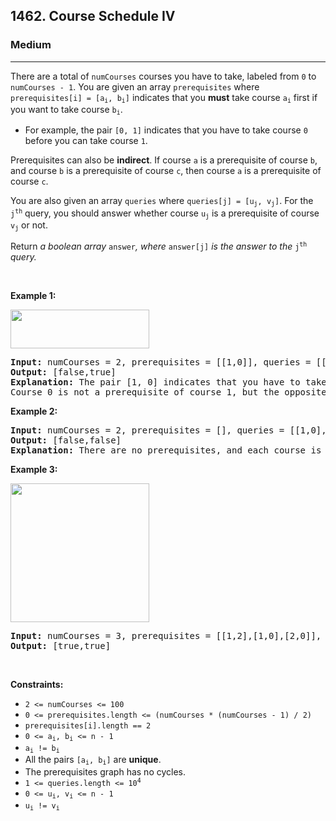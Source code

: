 <h2>1462. Course Schedule IV</h2><h3>Medium</h3><hr><div style="user-select: auto;"><p style="user-select: auto;">There are a total of <code style="user-select: auto;">numCourses</code> courses you have to take, labeled from <code style="user-select: auto;">0</code> to <code style="user-select: auto;">numCourses - 1</code>. You are given an array <code style="user-select: auto;">prerequisites</code> where <code style="user-select: auto;">prerequisites[i] = [a<sub style="user-select: auto;">i</sub>, b<sub style="user-select: auto;">i</sub>]</code> indicates that you <strong style="user-select: auto;">must</strong> take course <code style="user-select: auto;">a<sub style="user-select: auto;">i</sub></code> first if you want to take course <code style="user-select: auto;">b<sub style="user-select: auto;">i</sub></code>.</p>

<ul style="user-select: auto;">
	<li style="user-select: auto;">For example, the pair <code style="user-select: auto;">[0, 1]</code> indicates that you have to take course <code style="user-select: auto;">0</code> before you can take course <code style="user-select: auto;">1</code>.</li>
</ul>

<p style="user-select: auto;">Prerequisites can also be <strong style="user-select: auto;">indirect</strong>. If course <code style="user-select: auto;">a</code> is a prerequisite of course <code style="user-select: auto;">b</code>, and course <code style="user-select: auto;">b</code> is a prerequisite of course <code style="user-select: auto;">c</code>, then course <code style="user-select: auto;">a</code> is a prerequisite of course <code style="user-select: auto;">c</code>.</p>

<p style="user-select: auto;">You are also given an array <code style="user-select: auto;">queries</code> where <code style="user-select: auto;">queries[j] = [u<sub style="user-select: auto;">j</sub>, v<sub style="user-select: auto;">j</sub>]</code>. For the <code style="user-select: auto;">j<sup style="user-select: auto;">th</sup></code> query, you should answer whether course <code style="user-select: auto;">u<sub style="user-select: auto;">j</sub></code> is a prerequisite of course <code style="user-select: auto;">v<sub style="user-select: auto;">j</sub></code> or not.</p>

<p style="user-select: auto;">Return <i style="user-select: auto;">a boolean array </i><code style="user-select: auto;">answer</code><i style="user-select: auto;">, where </i><code style="user-select: auto;">answer[j]</code><i style="user-select: auto;"> is the answer to the </i><code style="user-select: auto;">j<sup style="user-select: auto;">th</sup></code><i style="user-select: auto;"> query.</i></p>

<p style="user-select: auto;">&nbsp;</p>
<p style="user-select: auto;"><strong style="user-select: auto;">Example 1:</strong></p>
<img alt="" src="https://assets.leetcode.com/uploads/2021/05/01/courses4-1-graph.jpg" style="width: 222px; height: 62px; user-select: auto;">
<pre style="user-select: auto;"><strong style="user-select: auto;">Input:</strong> numCourses = 2, prerequisites = [[1,0]], queries = [[0,1],[1,0]]
<strong style="user-select: auto;">Output:</strong> [false,true]
<strong style="user-select: auto;">Explanation:</strong> The pair [1, 0] indicates that you have to take course 1 before you can take course 0.
Course 0 is not a prerequisite of course 1, but the opposite is true.
</pre>

<p style="user-select: auto;"><strong style="user-select: auto;">Example 2:</strong></p>

<pre style="user-select: auto;"><strong style="user-select: auto;">Input:</strong> numCourses = 2, prerequisites = [], queries = [[1,0],[0,1]]
<strong style="user-select: auto;">Output:</strong> [false,false]
<strong style="user-select: auto;">Explanation:</strong> There are no prerequisites, and each course is independent.
</pre>

<p style="user-select: auto;"><strong style="user-select: auto;">Example 3:</strong></p>
<img alt="" src="https://assets.leetcode.com/uploads/2021/05/01/courses4-3-graph.jpg" style="width: 222px; height: 222px; user-select: auto;">
<pre style="user-select: auto;"><strong style="user-select: auto;">Input:</strong> numCourses = 3, prerequisites = [[1,2],[1,0],[2,0]], queries = [[1,0],[1,2]]
<strong style="user-select: auto;">Output:</strong> [true,true]
</pre>

<p style="user-select: auto;">&nbsp;</p>
<p style="user-select: auto;"><strong style="user-select: auto;">Constraints:</strong></p>

<ul style="user-select: auto;">
	<li style="user-select: auto;"><code style="user-select: auto;">2 &lt;= numCourses &lt;= 100</code></li>
	<li style="user-select: auto;"><code style="user-select: auto;">0 &lt;= prerequisites.length &lt;= (numCourses * (numCourses - 1) / 2)</code></li>
	<li style="user-select: auto;"><code style="user-select: auto;">prerequisites[i].length == 2</code></li>
	<li style="user-select: auto;"><code style="user-select: auto;">0 &lt;= a<sub style="user-select: auto;">i</sub>, b<sub style="user-select: auto;">i</sub> &lt;= n - 1</code></li>
	<li style="user-select: auto;"><code style="user-select: auto;">a<sub style="user-select: auto;">i</sub> != b<sub style="user-select: auto;">i</sub></code></li>
	<li style="user-select: auto;">All the pairs <code style="user-select: auto;">[a<sub style="user-select: auto;">i</sub>, b<sub style="user-select: auto;">i</sub>]</code> are <strong style="user-select: auto;">unique</strong>.</li>
	<li style="user-select: auto;">The prerequisites graph has no cycles.</li>
	<li style="user-select: auto;"><code style="user-select: auto;">1 &lt;= queries.length &lt;= 10<sup style="user-select: auto;">4</sup></code></li>
	<li style="user-select: auto;"><code style="user-select: auto;">0 &lt;= u<sub style="user-select: auto;">i</sub>, v<sub style="user-select: auto;">i</sub> &lt;= n - 1</code></li>
	<li style="user-select: auto;"><code style="user-select: auto;">u<sub style="user-select: auto;">i</sub> != v<sub style="user-select: auto;">i</sub></code></li>
</ul>
</div>